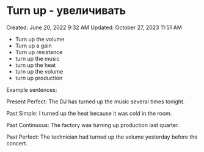# Turn up - увеличивать

Created: June 20, 2022 9:32 AM
Updated: October 27, 2023 11:51 AM

- Turn up the volume
- Turn up a gain
- Turn up resistance
- turn up the music
- turn up the heat
- turn up the volume
- turn up production

Example sentences:

Present Perfect: The DJ has turned up the music several times tonight.

Past Simple: I turned up the heat because it was cold in the room.

Past Continuous: The factory was turning up production last quarter.

Past Perfect: The technician had turned up the volume yesterday before the concert.